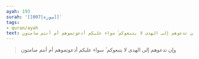 ```yaml
---
ayah: 193
surah: '[[007|سورة]]'
tags:
- quran/ayah
text: وإن تدعوهم إلى الهدى لا يتبعوكم ۚ سواء عليكم أدعوتموهم أم أنتم صامتون
---
```

> وإن تدعوهم إلى الهدى لا يتبعوكم ۚ سواء عليكم أدعوتموهم أم أنتم صامتون

